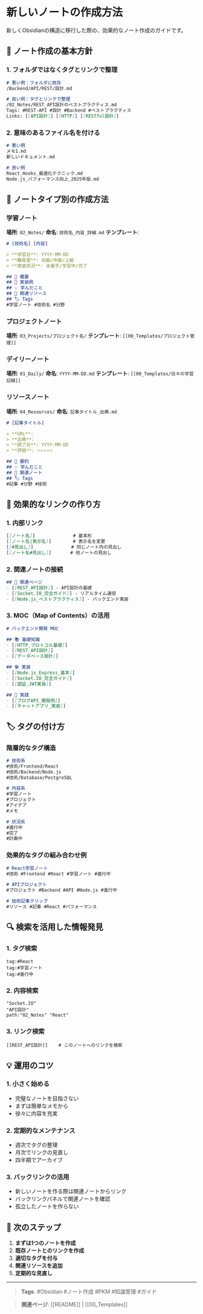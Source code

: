 # 新しいノートの作成方法

新しくObsidianの構造に移行した際の、効果的なノート作成のガイドです。

## 🎯 ノート作成の基本方針

### 1. フォルダではなくタグとリンクで整理
```markdown
# 悪い例：フォルダに依存
/Backend/API/REST/設計.md

# 良い例：タグとリンクで整理
/02_Notes/REST_API設計のベストプラクティス.md
Tags: #REST-API #設計 #Backend #ベストプラクティス
Links: [[API設計]] [[HTTP]] [[RESTful設計]]
```

### 2. 意味のあるファイル名を付ける
```markdown
# 悪い例
メモ1.md
新しいドキュメント.md

# 良い例
React_Hooks_最適化テクニック.md
Node.js_パフォーマンス向上_2025年版.md
```

## 📝 ノートタイプ別の作成方法

### 学習ノート
**場所**: `02_Notes/`
**命名**: `技術名_内容_詳細.md`
**テンプレート**: 
```markdown
# [技術名] [内容]

> **学習日**: YYYY-MM-DD
> **難易度**: 初級/中級/上級
> **実装状況**: 未着手/学習中/完了

## 📝 概要
## 🔧 実装例
## 💡 学んだこと
## 🔗 関連リソース
## 🏷️ Tags
#学習ノート #技術名 #分野
```

### プロジェクトノート
**場所**: `03_Projects/プロジェクト名/`
**テンプレート**: `[[00_Templates/プロジェクト管理]]`

### デイリーノート
**場所**: `01_Daily/`
**命名**: `YYYY-MM-DD.md`
**テンプレート**: `[[00_Templates/日々の学習記録]]`

### リソースノート
**場所**: `04_Resources/`
**命名**: `記事タイトル_出典.md`
```markdown
# [記事タイトル]

> **URL**: 
> **出典**: 
> **読了日**: YYYY-MM-DD
> **評価**: ⭐⭐⭐⭐⭐

## 📄 要約
## 💡 学んだこと
## 🔗 関連ノート
## 🏷️ Tags
#記事 #分野 #技術
```

## 🔗 効果的なリンクの作り方

### 1. 内部リンク
```markdown
[[ノート名]]              # 基本形
[[ノート名|表示名]]        # 表示名を変更
[[#見出し]]              # 同じノート内の見出し
[[ノート名#見出し]]       # 他ノートの見出し
```

### 2. 関連ノートの接続
```markdown
## 🔗 関連ページ
- [[REST_API設計]] - API設計の基礎
- [[Socket.IO_完全ガイド]] - リアルタイム通信
- [[Node.js_ベストプラクティス]] - バックエンド実装
```

### 3. MOC（Map of Contents）の活用
```markdown
# バックエンド開発 MOC

## 📚 基礎知識
- [[HTTP_プロトコル基礎]]
- [[REST_API設計]]
- [[データベース設計]]

## 🛠️ 実装
- [[Node.js_Express_基本]]
- [[Socket.IO_完全ガイド]]
- [[認証_JWT実装]]

## 🚀 実践
- [[ブログAPI_開発例]]
- [[チャットアプリ_実装]]
```

## 🏷️ タグの付け方

### 階層的なタグ構造
```markdown
# 技術系
#技術/Frontend/React
#技術/Backend/Node.js
#技術/Database/PostgreSQL

# 内容系
#学習ノート
#プロジェクト
#アイデア
#メモ

# 状況系
#進行中
#完了
#計画中
```

### 効果的なタグの組み合わせ例
```markdown
# React学習ノート
#技術 #Frontend #React #学習ノート #進行中

# APIプロジェクト
#プロジェクト #Backend #API #Node.js #進行中

# 技術記事クリップ
#リソース #記事 #React #パフォーマンス
```

## 🔍 検索を活用した情報発見

### 1. タグ検索
```
tag:#React
tag:#学習ノート
tag:#進行中
```

### 2. 内容検索
```
"Socket.IO"
"API設計"
path:"02_Notes" "React"
```

### 3. リンク検索
```
[[REST_API設計]]    # このノートへのリンクを検索
```

## 💡 運用のコツ

### 1. 小さく始める
- 完璧なノートを目指さない
- まずは簡単なメモから
- 徐々に内容を充実

### 2. 定期的なメンテナンス
- 週次でタグの整理
- 月次でリンクの見直し
- 四半期でアーカイブ

### 3. バックリンクの活用
- 新しいノートを作る際は関連ノートからリンク
- バックリンクパネルで関連ノートを確認
- 孤立したノートを作らない

## 🚀 次のステップ

1. **まずは1つのノートを作成**
2. **既存ノートとのリンクを作成**
3. **適切なタグを付与**
4. **関連リソースを追加**
5. **定期的な見直し**

---

> **Tags**: #Obsidian #ノート作成 #PKM #知識管理 #ガイド

> **関連ページ**: [[README]] | [[00_Templates]]
